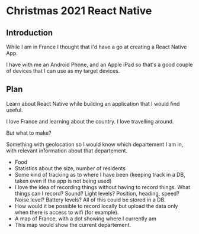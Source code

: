 # Christmas 2021 React Native


## Introduction
While I am in France I thought that I'd have a go at creating a React Native App.

I have with me an Android Phone, and an Apple iPad so that's a good couple of devices that I can use as my target devices.

## Plan

Learn about React Native while building an application that I would find useful.

I love France and learning about the country. I love travelling around.

But what to make?

Something with geolocation so I would know which departement I am in, with relevant information about that departement.
 - Food
 - Statistics about the size, number of residents
 - Some kind of tracking as to where I have been (keeping track in a DB, taken even if the app is not being used)
 - I love the idea of recording things without having to record things. What things can I record? Sound? Light levels? Position, heading, speed? Noise level? Battery levels? All of this could be stored in a DB.
 - How would it be possible to record locally but upload the data only when there is access to wifi (for example).
 - A map of France, with a dot showing where I currently am
 - This map would show the current departement.
